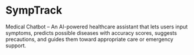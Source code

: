 # SympTrack
Medical Chatbot – An AI-powered healthcare assistant that lets users input symptoms, predicts possible diseases with accuracy scores, suggests precautions, and guides them toward appropriate care or emergency support.
